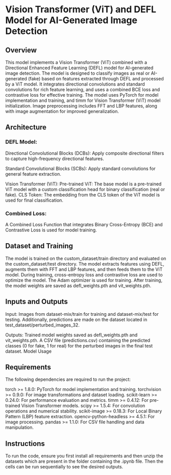 # Vision Transformer (ViT) and DEFL Model for AI-Generated Image Detection
## Overview
This model implements a Vision Transformer (ViT) combined with a Directional Enhanced Feature Learning (DEFL) model for AI-generated image detection. The model is designed to classify images as real or AI-generated (fake) based on features extracted through DEFL and processed by a ViT model. It integrates directional convolutions and standard convolutions for rich feature learning, and uses a combined BCE loss and contrastive loss for effective training. The model uses PyTorch for model implementation and training, and timm for Vision Transformer (ViT) model initialization. Image preprocessing includes FFT and LBP features, along with image augmentation for improved generalization.

## Architecture
### DEFL Model:
Directional Convolutional Blocks (DCBs): Apply composite directional filters to capture high-frequency directional features.

Standard Convolutional Blocks (SCBs): Apply standard convolutions for general feature extraction.

Vision Transformer (ViT):
Pre-trained ViT: The base model is a pre-trained ViT model with a custom classification head for binary classification (real or fake).
CLS Token: The embedding from the CLS token of the ViT model is used for final classification.

### Combined Loss:
A Combined Loss Function that integrates Binary Cross-Entropy (BCE) and Contrastive Loss is used for model training.

## Dataset and Training
The model is trained on the custom_dataset/train directory and evaluated on the custom_dataset/test directory.
The model extracts features using DEFL, augments them with FFT and LBP features, and then feeds them to the ViT model.
During training, cross-entropy loss and contrastive loss are used to optimize the model. The Adam optimizer is used for training.
After training, the model weights are saved as defl_weights.pth and vit_weights.pth.

## Inputs and Outputs
Input: Images from dataset-mix/train for training and dataset-mix/test for testing. Additionally, predictions are made on the dataset located in test_dataset/perturbed_images_32.

Outputs:
Trained model weights saved as defl_weights.pth and vit_weights.pth.
A CSV file (predictions.csv) containing the predicted classes (0 for fake, 1 for real) for the perturbed images in the final test dataset.
Model Usage


## Requirements
The following dependencies are required to run the project:

torch >= 1.8.0: PyTorch for model implementation and training.
torchvision >= 0.9.0: For image transformations and dataset loading.
scikit-learn >= 0.24.0: For performance evaluation and metrics.
timm >= 0.4.12: For pre-trained Vision Transformer models.
scipy >= 1.5.4: For convolution operations and numerical stability.
scikit-image >= 0.18.3: For Local Binary Pattern (LBP) feature extraction.
opencv-python-headless >= 4.5.1: For image processing.
pandas >= 1.1.0: For CSV file handling and data manipulation.

## Instructions
To run the code, ensure you first install all requirements and then unzip the datasets which are present in the folder containing the .ipynb file. Then the cells can be run sequentially to see the desired outputs. 


